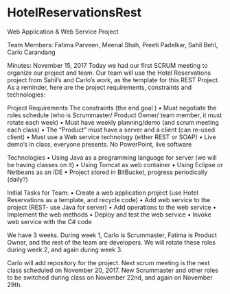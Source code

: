 # HotelReservationsRest

Web Application & Web Service Project

Team Members: Fatima Parveen, Meenal Shah, Preeti Padelkar, Sahil Behl, Carlo Carandang

Minutes: November 15, 2017
Today we had our first SCRUM meeting to organize our project and team. Our team will use the Hotel Reservations project from Sahil’s and Carlo’s work, as the template for this REST Project. As a reminder, here are the project requirements, constraints and technologies:

Project Requirements
The constraints (the end goal ) 
•	Must negotiate the roles schedule (who is Scrummaster/ Product Owner/ team member, it must rotate each week) 
•	Must have weekly planning/demo (and scrum meeting each class) 
•	The “Product” must have a server and a client (can re-used client) 
•	Must use a Web service technology (either REST or SOAP)
•	Live demo’s in class, everyone presents.  No PowerPoint, live software

Technologies
•	Using Java as a programming language for server (we will be having classes on it) 
•	Using Tomcat as web container
•	Using Eclipse or Netbeans as an IDE
•	Project stored in BitBucket, progress periodically (daily?)

Initial Tasks for Team:
•	Create a web application project (use Hotel Reservations as a template, and recycle code)
•	Add web service to the project (REST- use Java for server)
•	Add operations to the web service
•	Implement the web methods
•	Deploy and test the web service
•	Invoke web service with the C# code

We have 3 weeks. During week 1, Carlo is Scrummaster, Fatima is Product Owner, and the rest of the team are developers. We will rotate these roles during week 2, and again during week 3.

Carlo will add repository for the project. Next scrum meeting is the next class scheduled on November 20, 2017. New Scrummaster and other roles to be switched during class on November 22nd, and again on November 29th.
